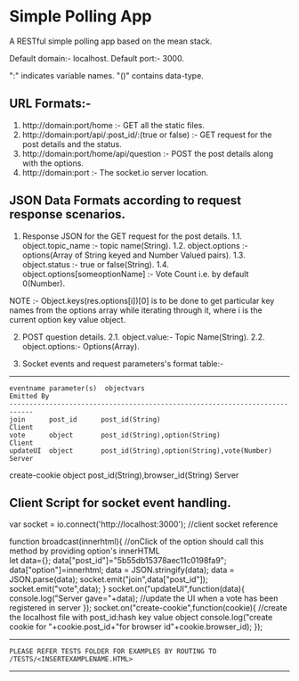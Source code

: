 # Simple Polling App
A RESTful simple polling app based on the mean stack.

Default domain:- localhost.
Default port:- 3000.

":" indicates variable names. 
"()" contains data-type.

URL Formats:- 
-------------
1. http://domain:port/home :- GET all the static files.
2. http://domain:port/api/:post_id/:(true or false) :- GET request for the post details and the status.
3. http://domain:port/home/api/question :- POST the post details along with the options. 
4. http://domain:port :- The socket.io server location.

JSON Data Formats according to request response scenarios. 
----------------------------------------------------------
1.  Response JSON for the GET request for the post details.
        1.1. object.topic_name :- topic name(String).
        1.2. object.options :- options(Array of String keyed and Number Valued pairs).
        1.3. object.status :- true or false(String).
        1.4. object.options[someoptionName] :- Vote Count i.e. by default 0(Number).
        
NOTE :- Object.keys(res.options[i])[0] is to be done to get particular key names from the options array while iterating through it, where i is the current option key value object.
        
2. POST question details.
    2.1. object.value:- Topic Name(String).
    2.2. object.options:- Options(Array).

3. Socket events and request parameters's format table:-
-------------------------------------------------------------------------------------------------
    eventname parameter(s)  objectvars                               Emitted By
    ----------------------------------------------------------------------------
    join      post_id      post_id(String)                             Client
    vote      object       post_id(String),option(String)              Client
    updateUI  object       post_id(String),option(String),vote(Number) Server
create-cookie object       post_id(String),browser_id(String)          Server
        
Client Script for socket event handling.
----------------------------------------
<script src="https://cdnjs.cloudflare.com/ajax/libs/socket.io/2.1.1/socket.io.dev.js"></script>

var socket = io.connect('http://localhost:3000'); //client socket reference

function broadcast(innerhtml){ //onClick of the option should call this method by providing option's innerHTML     
        let data={};
        data["post_id"]="5b55db15378aec11c0198fa9";
        data["option"]=innerhtml;
        data = JSON.stringify(data);
        data = JSON.parse(data);
        socket.emit("join",data["post_id"]);
        socket.emit("vote",data);
    }
    socket.on("updateUI",function(data){  
        console.log("Server gave="+data); //update the UI when a vote has been registered in server
    });
    socket.on("create-cookie",function(cookie){ //create the localhost file with post_id:hash key value object
        console.log("create cookie for "+cookie.post_id+"for browser id"+cookie.browser_id);
    });
    
-------------------------------------------------------------------------------------------------------
    PLEASE REFER TESTS FOLDER FOR EXAMPLES BY ROUTING TO /TESTS/<INSERTEXAMPLENAME.HTML>
-------------------------------------------------------------------------------------------------------